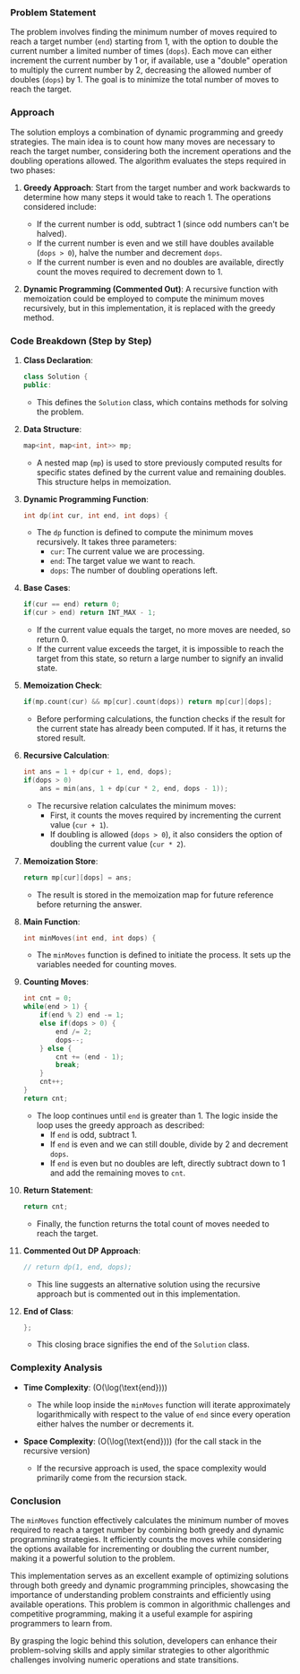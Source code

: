 ### Problem Statement

The problem involves finding the minimum number of moves required to reach a target number (`end`) starting from 1, with the option to double the current number a limited number of times (`dops`). Each move can either increment the current number by 1 or, if available, use a "double" operation to multiply the current number by 2, decreasing the allowed number of doubles (`dops`) by 1. The goal is to minimize the total number of moves to reach the target.

### Approach

The solution employs a combination of dynamic programming and greedy strategies. The main idea is to count how many moves are necessary to reach the target number, considering both the increment operations and the doubling operations allowed. The algorithm evaluates the steps required in two phases:

1. **Greedy Approach**: Start from the target number and work backwards to determine how many steps it would take to reach 1. The operations considered include:
   - If the current number is odd, subtract 1 (since odd numbers can't be halved).
   - If the current number is even and we still have doubles available (`dops > 0`), halve the number and decrement `dops`.
   - If the current number is even and no doubles are available, directly count the moves required to decrement down to 1.

2. **Dynamic Programming (Commented Out)**: A recursive function with memoization could be employed to compute the minimum moves recursively, but in this implementation, it is replaced with the greedy method.

### Code Breakdown (Step by Step)

1. **Class Declaration**:
   ```cpp
   class Solution {
   public:
   ```
   - This defines the `Solution` class, which contains methods for solving the problem.

2. **Data Structure**:
   ```cpp
   map<int, map<int, int>> mp;
   ```
   - A nested map (`mp`) is used to store previously computed results for specific states defined by the current value and remaining doubles. This structure helps in memoization.

3. **Dynamic Programming Function**:
   ```cpp
   int dp(int cur, int end, int dops) {
   ```
   - The `dp` function is defined to compute the minimum moves recursively. It takes three parameters:
     - `cur`: The current value we are processing.
     - `end`: The target value we want to reach.
     - `dops`: The number of doubling operations left.

4. **Base Cases**:
   ```cpp
   if(cur == end) return 0;
   if(cur > end) return INT_MAX - 1;
   ```
   - If the current value equals the target, no more moves are needed, so return 0.
   - If the current value exceeds the target, it is impossible to reach the target from this state, so return a large number to signify an invalid state.

5. **Memoization Check**:
   ```cpp
   if(mp.count(cur) && mp[cur].count(dops)) return mp[cur][dops];
   ```
   - Before performing calculations, the function checks if the result for the current state has already been computed. If it has, it returns the stored result.

6. **Recursive Calculation**:
   ```cpp
   int ans = 1 + dp(cur + 1, end, dops);
   if(dops > 0)
       ans = min(ans, 1 + dp(cur * 2, end, dops - 1));
   ```
   - The recursive relation calculates the minimum moves:
     - First, it counts the moves required by incrementing the current value (`cur + 1`).
     - If doubling is allowed (`dops > 0`), it also considers the option of doubling the current value (`cur * 2`).

7. **Memoization Store**:
   ```cpp
   return mp[cur][dops] = ans;
   ```
   - The result is stored in the memoization map for future reference before returning the answer.

8. **Main Function**:
   ```cpp
   int minMoves(int end, int dops) {
   ```
   - The `minMoves` function is defined to initiate the process. It sets up the variables needed for counting moves.

9. **Counting Moves**:
   ```cpp
   int cnt = 0;
   while(end > 1) {
       if(end % 2) end -= 1;
       else if(dops > 0) {
           end /= 2;
           dops--;
       } else {
           cnt += (end - 1);
           break;                
       }
       cnt++;
   }
   return cnt;
   ```
   - The loop continues until `end` is greater than 1. The logic inside the loop uses the greedy approach as described:
     - If `end` is odd, subtract 1.
     - If `end` is even and we can still double, divide by 2 and decrement `dops`.
     - If `end` is even but no doubles are left, directly subtract down to 1 and add the remaining moves to `cnt`.

10. **Return Statement**:
    ```cpp
    return cnt;
    ```
    - Finally, the function returns the total count of moves needed to reach the target.

11. **Commented Out DP Approach**:
    ```cpp
    // return dp(1, end, dops);
    ```
    - This line suggests an alternative solution using the recursive approach but is commented out in this implementation.

12. **End of Class**:
    ```cpp
    };
    ```
    - This closing brace signifies the end of the `Solution` class.

### Complexity Analysis

- **Time Complexity**: \(O(\log(\text{end}))\)
  - The while loop inside the `minMoves` function will iterate approximately logarithmically with respect to the value of `end` since every operation either halves the number or decrements it.

- **Space Complexity**: \(O(\log(\text{end}))\) (for the call stack in the recursive version)
  - If the recursive approach is used, the space complexity would primarily come from the recursion stack.

### Conclusion

The `minMoves` function effectively calculates the minimum number of moves required to reach a target number by combining both greedy and dynamic programming strategies. It efficiently counts the moves while considering the options available for incrementing or doubling the current number, making it a powerful solution to the problem.

This implementation serves as an excellent example of optimizing solutions through both greedy and dynamic programming principles, showcasing the importance of understanding problem constraints and efficiently using available operations. This problem is common in algorithmic challenges and competitive programming, making it a useful example for aspiring programmers to learn from. 

By grasping the logic behind this solution, developers can enhance their problem-solving skills and apply similar strategies to other algorithmic challenges involving numeric operations and state transitions.